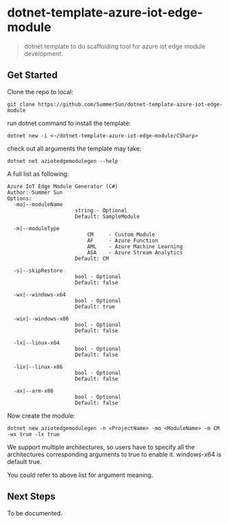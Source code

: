# dotnet-template-azure-iot-edge-module
> dotnet template to do scaffolding tool for azure iot edge module development.

## Get Started

Clone the repo to local: 
```
git clone https://github.com/SummerSun/dotnet-template-azure-iot-edge-module
```

run dotnet command to install the template:
```
dotnet new -i <~/dotnet-template-azure-iot-edge-module/CSharp>
```

check out all arguments the template may take:
```
dotnet net aziotedgemodulegen --help
```

A full list as following:

```
Azure IoT Edge Module Generator (C#)
Author: Summer Sun
Options:
  -mo|--moduleName
                      string - Optional
                      Default: SampleModule

  -m|--moduleType
                          CM     - Custom Module
                          AF     - Azure Function
                          AML    - Azure Machine Learning
                          ASA    - Azure Stream Analytics
                      Default: CM

  -s|--skipRestore
                      bool - Optional
                      Default: false

  -wx|--windows-x64
                      bool - Optional
                      Default: true

  -wix|--windows-x86
                      bool - Optional
                      Default: false

  -lx|--linux-x64
                      bool - Optional
                      Default: false

  -lix|--linux-x86
                      bool - Optional
                      Default: false

  -ax|--arm-x86
                      bool - Optional
                      Default: false
```

Now create the module:

```
dotnet new aziotedgemodulegen -n <ProjectName> -mo <ModuleName> -m CM -wx true -lx true
```
We support multiple architectures, so users have to specify all the architectures corresponding arguments to true to enable it. windows-x64 is default true.

You could refer to above list for argument meaning.

## Next Steps
To be documented.
